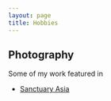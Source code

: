 ```yaml
---
layout: page
title: Hobbies
---
```


## Photography

Some of my work featured in 
* [Sanctuary Asia](http://www.sanctuaryasia.com/magazines/features/10199-revisiting-nagarahole.html)
